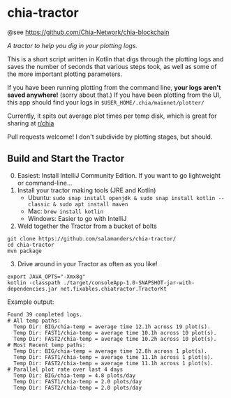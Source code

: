 # chia-tractor

@see https://github.com/Chia-Network/chia-blockchain

_A tractor to help you dig in your plotting logs._

This is a short script written in Kotlin that digs through the plotting logs and saves the number of seconds that
various steps took, as well as some of the more important plotting parameters.

If you have been running plotting from the command line,
**your logs aren't saved anywhere!** (sorry about that.)
If you have been plotting from the UI, this app should find your logs in
`$USER_HOME/.chia/mainnet/plotter/`

Currently, it spits out average plot times per temp disk, which is great for sharing
at [r/chia](https://reddit.com/r/chia)

Pull requests welcome!  I don't subdivide by plotting stages, but should.

## Build and Start the Tractor

0. Easiest: Install IntelliJ Community Edition. If you want to go lightweight or command-line...
1. Install your tractor making tools (JRE and Kotlin)
    * Ubuntu: `sudo snap install openjdk & sudo snap install kotlin --classic & sudo apt install maven`
    * Mac: `brew install kotlin`
    * Windows: Easier to go with IntelliJ
2. Weld together the Tractor from a bucket of bolts

```
git clone https://github.com/salamanders/chia-tractor/
cd chia-tractor
mvn package
```

3. Drive around in your Tractor as often as you like!

```
export JAVA_OPTS="-Xmx8g"
kotlin -classpath ./target/consoleApp-1.0-SNAPSHOT-jar-with-dependencies.jar net.fixables.chiatractor.TractorKt
```

Example output:

```
Found 39 completed logs.
# All temp paths:
  Temp Dir: BIG/chia-temp = average time 12.1h across 19 plot(s).
  Temp Dir: FAST1/chia-temp = average time 10.1h across 10 plot(s).
  Temp Dir: FAST2/chia-temp = average time 10.2h across 10 plot(s).
# Most Recent temp paths:
  Temp Dir: BIG/chia-temp = average time 12.8h across 1 plot(s).
  Temp Dir: FAST1/chia-temp = average time 11.1h across 1 plot(s).
  Temp Dir: FAST2/chia-temp = average time 11.1h across 1 plot(s).
# Parallel plot rate over last 4 days
  Temp Dir: BIG/chia-temp = 4.8 plots/day
  Temp Dir: FAST1/chia-temp = 2.0 plots/day
  Temp Dir: FAST2/chia-temp = 2.0 plots/day
```
